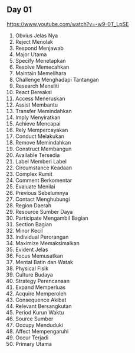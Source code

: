 ## Day 01
https://www.youtube.com/watch?v=-w9-0T_LpSE
1. Obvius Jelas Nya
2. Reject Menolak
3. Respond Menjawab
4. Major Utama
5. Specify Menetapkan
6. Resolve Memecahkan
7. Maintain Memelihara
8. Challenge Menghadapi Tantangan
9. Research Meneliti
10. React Bereaksi
11. Access Meneruskan
12. Assist Membantu
13. Transfer Memindahkan
14. Imply Menyiratkan 
15. Achieve Mencapai
16. Rely Mempercayakan
17. Conduct Melakukan
18. Remove Memindahkan
19. Construct Membangun
20. Available Tersedia
21. Label Memberi Label
22. Circumstance Keadaan
23. Complex Rumit
24. Comment Berkomentar
25. Evaluate Menilai
26. Previous Sebelumnya
27. Contact Menghubungi
28. Region Daerah
29. Resource Sumber Daya
30. Participate Mengambil Bagian
31. Section Bagian
32. Minor Kecil
33. Individual Perorangan
34. Maximize Memaksimalkan
35. Evident Jelas
36. Focus Memusatkan
37. Mental Batin dan Watak
38. Physical Fisik
39. Culture Budaya
40. Strategy Perencanaan
41. Expand Memperluas
42. Acquire Memperoleh
43. Consequence Akibat
44. Relevant Bersangkutan
45. Period Kurun Waktu
46. Source Sumber
47. Occupy Menduduki
48. Affect Mempengaruhi
49. Occur Terjadi
50. Primary Utama
